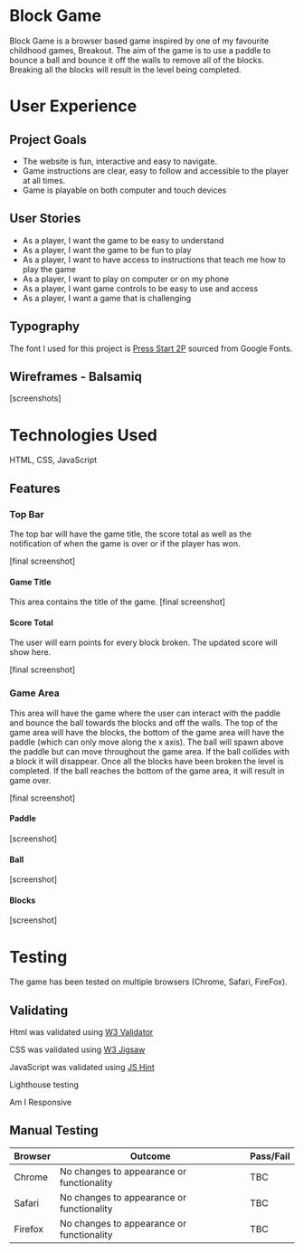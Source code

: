 <h1>Block Game</h1>
Block Game is a browser based game inspired by one of my favourite childhood games, Breakout. The aim of
the game is to use a paddle to bounce a ball and bounce it off the walls to remove all of the blocks. Breaking all the blocks will result in the level being completed.
<h1>User Experience</h1>
<h2>Project Goals</h2>
<ul>
    <li>The website is fun, interactive and easy to navigate.</li>
    <li>Game instructions are clear, easy to follow and accessible to the player at all times.</li>
    <li>Game is playable on both computer and touch devices</li>
</ul>
<h2>User Stories</h2>
<ul>
<li>As a player, I want the game to be easy to understand</li>
<li>As a player, I want the game to be fun to play</li>
<li>As a player, I want to have access to instructions that teach me how to play the game</li>
<li>As a player, I want to play on computer or on my phone</li>
<li>As a player, I want game controls to be easy to use and access</li>
<li>As a player, I want a game that is challenging</li>
</ul>
<h2>Typography</h2>
The font I used for this project is <a href="https://fonts.google.com/specimen/Press+Start+2P">Press Start 2P</a> sourced from Google Fonts.

<h2>Wireframes - Balsamiq</h2>
[screenshots]

<h1>Technologies Used</h1>
<p>HTML, CSS, JavaScript</p>

<h2>Features</h2>
<h3>Top Bar</h3>
<p>The top bar will have the game title, the score total as well as the notification of when the game is over or if
the player has won.</p>
[final screenshot]
<h4>Game Title</h4>
This area contains the title of the game.
[final screenshot]
<h4>Score Total</h4>
<p>The user will earn points for every block broken. The updated score will show here.</p>
[final screenshot]

<h3>Game Area</h3>
<p>This area will have the game where the user can interact with the paddle and bounce the ball towards the
blocks and off the walls. The top of the game area will have the blocks, the bottom of the game area will have
the paddle (which can only move along the x axis). The ball will spawn above the paddle but can move
throughout the game area. If the ball collides with a block it will disappear. Once all the blocks have been
broken the level is completed. If the ball reaches the bottom of the game area, it will result in game over.</p>
[final screenshot]
<h4>Paddle</h4>
[screenshot]
<h4>Ball</h4>
[screenshot]
<h4>Blocks</h4>
[screenshot]

<h1>Testing</h1>
The game has been tested on multiple browsers (Chrome, Safari, FireFox).

<h2>Validating</h2>
<p>Html was validated using <a href="https://validator.w3.org/">W3 Validator</a></p>

<p>CSS was validated using <a href="https://jigsaw.w3.org/css-validator/">W3 Jigsaw</a></p>
<p>JavaScript was validated using <a href="https://jshint.com/">JS Hint</a></p>
<p>Lighthouse testing</p>
<p>Am I Responsive</p>

<h2>Manual Testing</h2>
<table>
<thead>
  <tr>
    <th>Browser</th>
    <th>Outcome</th>
    <th>Pass/Fail</th>
  </tr>
</thead>
<tbody>
  <tr>
    <td>Chrome</td>
    <td>No changes to appearance or functionality</td>
    <td>TBC</td>
  </tr>
  <tr>
    <td>Safari</td>
    <td>No changes to appearance or functionality</td>
    <td>TBC</td>
  </tr>
  <tr>
    <td>Firefox</td>
    <td>No changes to appearance or functionality</td>
    <td>TBC</td>
  </tr>
</tbody>
</table>